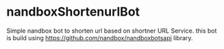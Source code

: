 # nandboxShortenurlBot
Simple nandbox bot to shorten url based on shortner URL Service. this bot is build using https://github.com/nandbox/nandboxbotsapi library.
